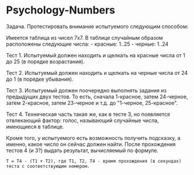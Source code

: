 # Psychology-Numbers
Задача. Протестировать внимание испытуемого следующим способом:

Имеется таблица из чисел 7х7.
В таблице случайным образом расположены следующие числа:
	- красные: 1..25
	- черные: 1..24

Тест 1.
	Испытуемый должен находить и щелкать на красные числа от 1 до 25 (в порядке возрастания).

Тест 2.
	Испытуемый должен находить и щелкать на черные числа от 24 до 1 (в порядке убывания).

Тест 3.
	Испытуемый должен поочередно выполнять задания из предыдущих двух тестов.
	То есть, сначала 1-красное, затем 24-черное, затем 2-красное, затем 23-черное и т.д. до "1-черное, 25-красное".

Тест 4.
	Техническая часть такая же, как в тесте 3, но появляется отвлекающий фактор: голос, называющий случайные числа, имеющиеся в таблице.


Кроме того, у испытуемого есть возможность получить подсказку, а именно, какое число он сейчас должен найти.
После прохождения тестов 4 (и 3?) выдать результат, вычисляемый по формуле.
	
	T = T4 - (T1 + T2), где T1, T2, T4 - время прохождения (в секундах) теста с соответствующим номером.

